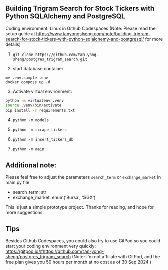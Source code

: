 ## Building Trigram Search for Stock Tickers with Python SQLAlchemy and PostgreSQL

Coding environment: Linux in Github Codespaces
(Note: Please read the setup guide at https://www.tanyongsheng.com/note/building-trigram-search-for-stock-tickers-with-python-sqlalchemy-and-postgresql/ for more details)

1. `git clone https://github.com/tan-yong-sheng/postgres_trigram_search.git`

2. start database container
```
mv .env.sample .env
docker compose up -d
```

3. Activate virtual environment:

```bash
python -m virtualenv .venv
source .venv/bin/activate
pip install -r requirements.txt
```

4. `python -m models`

5. `python -m scrape_tickers`

6. `python -m insert_tickers_db`

7. `python -m main`


## Additional note:

Please feel free to adjust the parameters `search_term` or `exchange_market` in main.py file

  - search_term: str
  - exchange_market: enum('Bursa', 'SGX')


This is just a simple prototype project. Thanks for reading, and hope for more suggestions.


## Tips

Besides Github Codespaces, you could also try to use GitPod so you could start your coding environment very quickly: https://gitpod.io/#https://github.com/tan-yong-sheng/postgres_trigram_search (Note: I'm not affiliate with GitPod, and the free plan gives you 50 hours per month at no cost as of 30 Sep 2024.)
